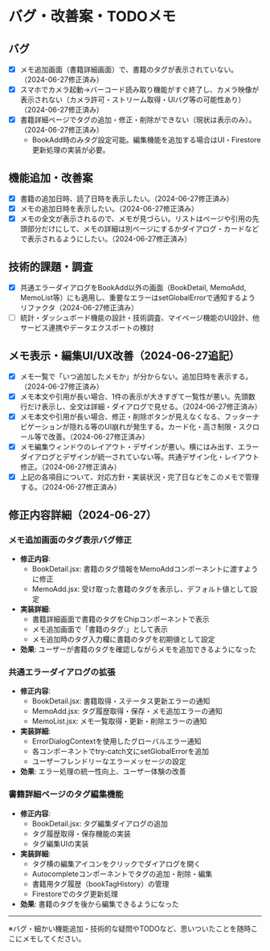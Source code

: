# バグ・改善案・TODOメモ

## バグ
- [x] メモ追加画面（書籍詳細画面）で、書籍のタグが表示されていない。（2024-06-27修正済み）
- [x] スマホでカメラ起動→バーコード読み取り機能がすぐ終了し、カメラ映像が表示されない（カメラ許可・ストリーム取得・UIバグ等の可能性あり）（2024-06-27修正済み）
- [x] 書籍詳細ページでタグの追加・修正・削除ができない（現状は表示のみ）。（2024-06-27修正済み）
  - BookAdd時のみタグ設定可能。編集機能を追加する場合はUI・Firestore更新処理の実装が必要。

## 機能追加・改善案
- [x] 書籍の追加日時、読了日時を表示したい。（2024-06-27修正済み）
- [x] メモの追加日時を表示したい。（2024-06-27修正済み）
- [x] メモの全文が表示されるので、メモが見づらい。リストはページや引用の先頭部分だけにして、メモの詳細は別ページにするかダイアログ・カードなどで表示されるようにしたい。（2024-06-27修正済み）

## 技術的課題・調査
- [x] 共通エラーダイアログをBookAdd以外の画面（BookDetail, MemoAdd, MemoList等）にも適用し、重要なエラーはsetGlobalErrorで通知するようリファクタ（2024-06-27修正済み）
- [ ] 統計・ダッシュボード機能の設計・技術調査、マイページ機能のUI設計、他サービス連携やデータエクスポートの検討

## メモ表示・編集UI/UX改善（2024-06-27追記）
- [x] メモ一覧で「いつ追加したメモか」が分からない。追加日時を表示する。（2024-06-27修正済み）
- [x] メモ本文や引用が長い場合、1件の表示が大きすぎて一覧性が悪い。先頭数行だけ表示し、全文は詳細・ダイアログで見せる。（2024-06-27修正済み）
- [x] メモ本文や引用が長い場合、修正・削除ボタンが見えなくなる、フッターナビゲーションが隠れる等のUI崩れが発生する。カード化・高さ制限・スクロール等で改善。（2024-06-27修正済み）
- [x] メモ編集ウィンドウのレイアウト・デザインが悪い。横にはみ出す、エラーダイアログとデザインが統一されていない等。共通デザイン化・レイアウト修正。（2024-06-27修正済み）
- [x] 上記の各項目について、対応方針・実装状況・完了日などをこのメモで管理する。（2024-06-27修正済み）

## 修正内容詳細（2024-06-27）

### メモ追加画面のタグ表示バグ修正
- **修正内容**: 
  - BookDetail.jsx: 書籍のタグ情報をMemoAddコンポーネントに渡すように修正
  - MemoAdd.jsx: 受け取った書籍のタグを表示し、デフォルト値として設定
- **実装詳細**:
  - 書籍詳細画面で書籍のタグをChipコンポーネントで表示
  - メモ追加画面で「書籍のタグ:」として表示
  - メモ追加時のタグ入力欄に書籍のタグを初期値として設定
- **効果**: ユーザーが書籍のタグを確認しながらメモを追加できるようになった

### 共通エラーダイアログの拡張
- **修正内容**:
  - BookDetail.jsx: 書籍取得・ステータス更新エラーの通知
  - MemoAdd.jsx: タグ履歴取得・保存・メモ追加エラーの通知
  - MemoList.jsx: メモ一覧取得・更新・削除エラーの通知
- **実装詳細**:
  - ErrorDialogContextを使用したグローバルエラー通知
  - 各コンポーネントでtry-catch文にsetGlobalErrorを追加
  - ユーザーフレンドリーなエラーメッセージの設定
- **効果**: エラー処理の統一性向上、ユーザー体験の改善

### 書籍詳細ページのタグ編集機能
- **修正内容**:
  - BookDetail.jsx: タグ編集ダイアログの追加
  - タグ履歴取得・保存機能の実装
  - タグ編集UIの実装
- **実装詳細**:
  - タグ横の編集アイコンをクリックでダイアログを開く
  - Autocompleteコンポーネントでタグの追加・削除・編集
  - 書籍用タグ履歴（bookTagHistory）の管理
  - Firestoreでのタグ更新処理
- **効果**: 書籍のタグを後から編集できるようになった

---

※バグ・細かい機能追加・技術的な疑問やTODOなど、思いついたことを随時ここにメモしてください。 